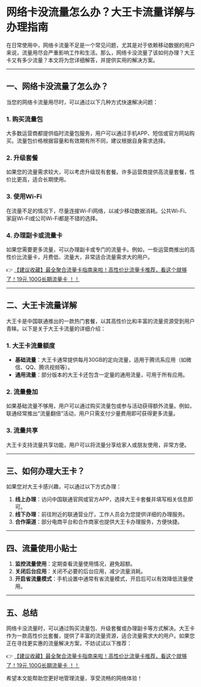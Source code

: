 # 网络卡没流量怎么办？大王卡流量详解与办理指南

在日常使用中，网络卡流量不足是一个常见问题，尤其是对于依赖移动数据的用户来说，流量用尽会严重影响工作和生活。那么，网络卡没流量了该如何办理？大王卡又有多少流量？本文将为您详细解答，并提供实用的解决方案。

---

## 一、网络卡没流量了怎么办？

当您的网络卡流量用尽时，可以通过以下几种方式快速解决问题：

### 1. **购买流量包**
   大多数运营商都提供临时流量包服务，用户可以通过手机APP、短信或官方网站购买。流量包价格根据容量和有效期有所不同，建议根据自身需求选择。

### 2. **升级套餐**
   如果您的流量需求较大，可以考虑升级现有套餐。许多运营商提供高流量套餐，性价比更高，适合长期使用。

### 3. **使用Wi-Fi**
   在流量不足的情况下，尽量连接Wi-Fi网络，以减少移动数据消耗。公共Wi-Fi、家庭Wi-Fi或公司Wi-Fi都是不错的选择。

### 4. **办理副卡或流量卡**
   如果您需要更多流量，可以办理副卡或专门的流量卡。例如，一些运营商推出的高性价比流量卡，月费低、流量大，非常适合流量需求大的用户。

👉 [【建议收藏】最全聚合流量卡指南来啦！高性价比流量卡推荐，看这个就够了！19元 100G长期流量卡 ！！](https://bit.ly/Liuliangka)

---

## 二、大王卡流量详解

大王卡是中国联通推出的一款热门套餐，以其高性价比和丰富的流量资源受到用户青睐。以下是关于大王卡流量的详细介绍：

### 1. **大王卡流量额度**
   - **基础流量**：大王卡通常提供每月30GB的定向流量，适用于腾讯系应用（如微信、QQ、腾讯视频等）。
   - **通用流量**：部分版本的大王卡还包含一定量的通用流量，可用于所有应用。

### 2. **流量叠加**
   如果基础流量不够用，用户可以通过购买流量包或参与活动获得额外流量。例如，联通经常推出“流量翻倍”活动，用户只需支付少量费用即可获得更多流量。

### 3. **流量共享**
   大王卡支持流量共享功能，用户可以将流量分享给家人或朋友使用，非常方便。

---

## 三、如何办理大王卡？

如果您对大王卡感兴趣，可以通过以下方式办理：

1. **线上办理**：访问中国联通官网或官方APP，选择大王卡套餐并填写相关信息即可。
2. **线下办理**：前往附近的联通营业厅，工作人员会为您提供详细的办理服务。
3. **合作渠道**：部分电商平台和合作商家也提供大王卡办理服务，方便快捷。

---

## 四、流量使用小贴士

1. **监控流量使用**：定期查看流量使用情况，避免超额。
2. **关闭后台应用**：关闭不必要的后台应用，减少流量消耗。
3. **开启省流量模式**：手机设置中通常有省流量模式，开启后可以有效降低流量使用。

---

## 五、总结

网络卡没流量时，可以通过购买流量包、升级套餐或办理副卡等方式解决。大王卡作为一款高性价比套餐，提供了丰富的流量资源，适合流量需求大的用户。如果您正在寻找更实惠的流量解决方案，不妨试试以下推荐：

👉 [【建议收藏】最全聚合流量卡指南来啦！高性价比流量卡推荐，看这个就够了！19元 100G长期流量卡 ！！](https://bit.ly/Liuliangka)

希望本文能帮助您更好地管理流量，享受流畅的网络体验！